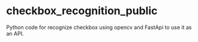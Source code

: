 # checkbox_recognition_public
Python code for recognize checkbox using opencv and FastApi to use it as an API.
